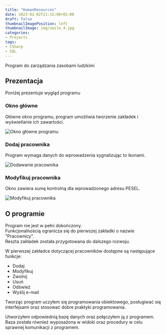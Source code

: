 ```yaml
---
title: "HumanResources"
date: 2023-02-02T21:15:08+01:00
draft: false
thumbnailImagePosition: left
thumbnailImage: img/smile_4.jpg
categories:
- Projects
tags:
- CSharp
- SQL
---
```


Program do zarządzania zasobami ludzkimi

<!--more-->

## Prezentacja
Poniżej prezentuje wygląd programu  

### Okno główne

Główne okno programu, program umożliwia tworzenie zakładek i wyświetlanie ich zawartości.

![Okno główne programu](https://i.imgur.com/iXNjr3Y.png)


### Dodaj pracownika

Program wymaga danych do wprowadzenia sygnalizując to ikonami.  

![Dodawanie pracownika](https://i.imgur.com/hFXRRJm.png)  


### Modyfikuj pracownika

Okno zawiera sumę kontrolną dla wprowadzonego adresu PESEL.  

![Modyfikuj pracownika](https://i.imgur.com/dPyK4pG.png)  


## O programie
Program nie jest w pełni dokończony.  
Funkcjonalnością ogranicza się do pierwszej zakładki o nazwie "Pracownicy".  
Reszta zakładek została przygotowana do dalszego rozwoju.  
  
W pierwszej zakładce dotyczącej pracowników dostępne są następujące funkcje:
- Dodaj
- Modyfikuj
- Zwolnij
- Usuń
- Odśwież
- Wyślij e-mail
  
Tworząc program uczyłem się programowania obiektowego, posługiwać się interfejsami oraz stosować dobre praktyki programowania.  

Utworzyłem odpowiednią bazę danych oraz połączyłem ją z programem. Baza została również wyposażona w widoki oraz procedury w celu sprawnej komunikacji z programem.


